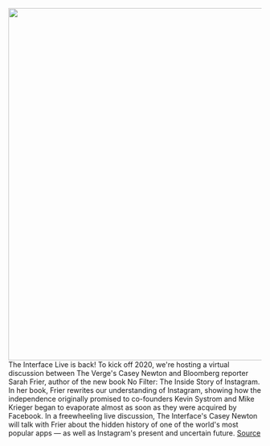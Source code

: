<img src='https://cdn.vox-cdn.com/thumbor/3KFPE4u-dv5r8rLpJDVVuOxjtgU=/0x0:4376x1876/1200x800/filters:focal(1838x588:2538x1288)/cdn.vox-cdn.com/uploads/chorus_image/image/66655538/Splash_Header_Interface_Live_2020.0.jpg' width='700px' /><br/>
The Interface Live is back! To kick off 2020, we're hosting a virtual discussion between The Verge's Casey Newton and Bloomberg reporter Sarah Frier, author of the new book No Filter: The Inside Story of Instagram. In her book, Frier rewrites our understanding of Instagram, showing how the independence originally promised to co-founders Kevin Systrom and Mike Krieger began to evaporate almost as soon as they were acquired by Facebook. In a freewheeling live discussion, The Interface's Casey Newton will talk with Frier about the hidden history of one of the world's most popular apps — as well as Instagram's present and uncertain future.
<a href='https://www.theverge.com/2020/4/15/21221340/the-interface-live-event-zoom-sarah-frier-interview-instagram-no-filter'> Source <a/>